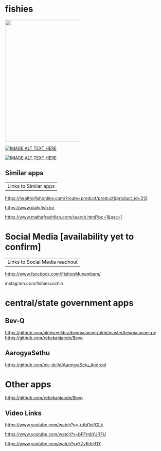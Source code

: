 # fishies



<a href="http://www.pidramble.com"><img src="https://github.com/EtricKombat/fishies/blob/master/docs/pics/fishes_logo.jpeg" width="250" height="400"> 
  
  
  
 
  
  [![IMAGE ALT TEXT HERE](https://img.youtube.com/vi/sz25xxF_AVE/0.jpg)]( https://youtu.be/sz25xxF_AVE)
  
  [![IMAGE ALT TEXT HERE](https://img.youtube.com/vi/D5xqcGk6LEc/0.jpg)](https://youtu.be/D5xqcGk6LEc)


## Similar apps
<table>
  <tr><td>
Links to Similar apps
</td></tr>
</table>

https://healthyfishonline.com/?route=product/product&product_id=312

https://www.dailyfish.in/

https://www.mathafreshfish.com/search.html?pc=1&psc=1


# Social Media [availability yet to confirm]

<table>
  <tr><td>
Links to Social Media reachout
</td></tr>
</table>

https://www.facebook.com/FishiesMunambam/

instagram.com/fishiescochin

# central/state government apps
## Bev-Q

https://github.com/akhisreelibra/bevqscanner/blob/master/bevqscanner.py
https://github.com/rebekahjacob/Bevq

## AarogyaSethu
https://github.com/nic-delhi/AarogyaSetu_Android

# Other apps
https://github.com/rebekahjacob/Bevq

## Video Links

https://www.youtube.com/watch?v=-uAd1oifGLk

https://www.youtube.com/watch?v=bPFrnbYJR7U

https://www.youtube.com/watch?v=YZvRrldjf1Y
